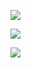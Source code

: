![](https://www.bisecthosting.com/images/CF/Awesome_Plates/BH_AP_Header.png "")

[![](https://www.bisecthosting.com/images/CF/Awesome_Plates/BH_AP_4.png "")](https://discord.gg/GTCdAEPzvF)

[![](https://www.bisecthosting.com/images/CF/Awesome_Plates/BH_AP_Promo.png "")](https://www.bisecthosting.com/TBM25 "")
